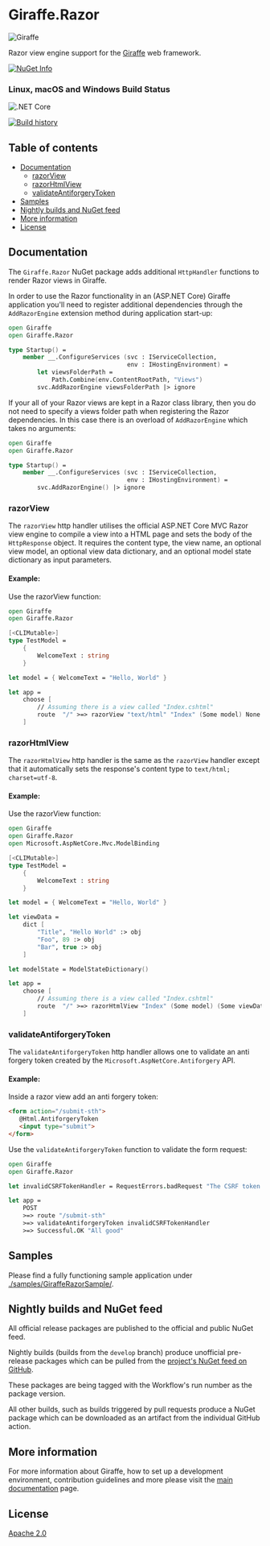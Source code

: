 # Giraffe.Razor

![Giraffe](https://raw.githubusercontent.com/giraffe-fsharp/Giraffe/master/giraffe.png)

Razor view engine support for the [Giraffe](https://github.com/giraffe-fsharp/Giraffe) web framework.

[![NuGet Info](https://buildstats.info/nuget/Giraffe.Razor?includePreReleases=true)](https://www.nuget.org/packages/Giraffe.Razor/)

### Linux, macOS and Windows Build Status

![.NET Core](https://github.com/giraffe-fsharp/Giraffe.Razor/workflows/.NET%20Core/badge.svg?branch=develop)

[![Build history](https://buildstats.info/github/chart/giraffe-fsharp/Giraffe.Razor?branch=develop&includeBuildsFromPullRequest=false)](https://github.com/giraffe-fsharp/Giraffe.Razor/actions?query=branch%3Adevelop++)

## Table of contents

- [Documentation](#documentation)
    - [razorView](#razorview)
    - [razorHtmlView](#razorhtmlview)
    - [validateAntiforgeryToken](#validateantiforgerytoken)
- [Samples](#samples)
- [Nightly builds and NuGet feed](#nightly-builds-and-nuget-feed)
- [More information](#more-information)
- [License](#license)

## Documentation

The `Giraffe.Razor` NuGet package adds additional `HttpHandler` functions to render Razor views in Giraffe.

In order to use the Razor functionality in an (ASP.NET Core) Giraffe application you'll need to register additional dependencies through the `AddRazorEngine` extension method during application start-up:

```fsharp
open Giraffe
open Giraffe.Razor

type Startup() =
    member __.ConfigureServices (svc : IServiceCollection,
                                 env : IHostingEnvironment) =
        let viewsFolderPath =
            Path.Combine(env.ContentRootPath, "Views")
        svc.AddRazorEngine viewsFolderPath |> ignore
```

If your all of your Razor views are kept in a Razor class library, then you do not need to specify a views folder path when registering the Razor dependencies. In this case there is an overload of `AddRazorEngine` which takes no arguments:

```fsharp
open Giraffe
open Giraffe.Razor

type Startup() =
    member __.ConfigureServices (svc : IServiceCollection,
                                 env : IHostingEnvironment) =
        svc.AddRazorEngine() |> ignore
```

### razorView

The `razorView` http handler utilises the official ASP.NET Core MVC Razor view engine to compile a view into a HTML page and sets the body of the `HttpResponse` object. It requires the content type, the view name, an optional view model, an optional view data dictionary, and an optional model state dictionary as input parameters.

#### Example:

Use the razorView function:

```fsharp
open Giraffe
open Giraffe.Razor

[<CLIMutable>]
type TestModel =
    {
        WelcomeText : string
    }

let model = { WelcomeText = "Hello, World" }

let app =
    choose [
        // Assuming there is a view called "Index.cshtml"
        route  "/" >=> razorView "text/html" "Index" (Some model) None None
    ]
```

### razorHtmlView

The `razorHtmlView` http handler is the same as the `razorView` handler except that it automatically sets the response's content type to `text/html; charset=utf-8`.

#### Example:

Use the razorView function:

```fsharp
open Giraffe
open Giraffe.Razor
open Microsoft.AspNetCore.Mvc.ModelBinding

[<CLIMutable>]
type TestModel =
    {
        WelcomeText : string
    }

let model = { WelcomeText = "Hello, World" }

let viewData =
    dict [
        "Title", "Hello World" :> obj
        "Foo", 89 :> obj
        "Bar", true :> obj
    ]

let modelState = ModelStateDictionary()

let app =
    choose [
        // Assuming there is a view called "Index.cshtml"
        route  "/" >=> razorHtmlView "Index" (Some model) (Some viewData) (Some modelState)
    ]
```

### validateAntiforgeryToken

The `validateAntiforgeryToken` http handler allows one to validate an anti forgery token created by the `Microsoft.AspNetCore.Antiforgery` API.

#### Example:

Inside a razor view add an anti forgery token:

```html
<form action="/submit-sth">
   @Html.AntiforgeryToken
   <input type="submit">
</form>
```

Use the `validateAntiforgeryToken` function to validate the form request:

```fsharp
open Giraffe
open Giraffe.Razor

let invalidCSRFTokenHandler = RequestErrors.badRequest "The CSRF token was invalid"

let app =
    POST
    >=> route "/submit-sth"
    >=> validateAntiforgeryToken invalidCSRFTokenHandler
    >=> Successful.OK "All good"
```

## Samples

Please find a fully functioning sample application under [./samples/GiraffeRazorSample/](https://github.com/giraffe-fsharp/Giraffe.Razor/tree/master/samples/GiraffeRazorSample).

## Nightly builds and NuGet feed

All official release packages are published to the official and public NuGet feed.

Nightly builds (builds from the `develop` branch) produce unofficial pre-release packages which can be pulled from the [project's NuGet feed on GitHub](https://github.com/orgs/giraffe-fsharp/packages).

These packages are being tagged with the Workflow's run number as the package version.

All other builds, such as builds triggered by pull requests produce a NuGet package which can be downloaded as an artifact from the individual GitHub action.

## More information

For more information about Giraffe, how to set up a development environment, contribution guidelines and more please visit the [main documentation](https://github.com/giraffe-fsharp/Giraffe/blob/master/DOCUMENTATION.md) page.

## License

[Apache 2.0](https://raw.githubusercontent.com/giraffe-fsharp/Giraffe.Razor/master/LICENSE)